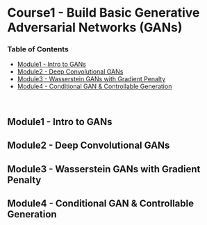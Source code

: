 # Course1 - Build Basic Generative Adversarial Networks (GANs)

### Table of Contents

  - [Module1 - Intro to GANs](https://github.com/jmcheon/generative_adversarial_networks_specialization/tree/main/Course1/Module1)
  - [Module2 - Deep Convolutional GANs](https://github.com/jmcheon/generative_adversarial_networks_specialization/tree/main/Course1/Module2)
  - [Module3 - Wasserstein GANs with Gradient Penalty](https://github.com/jmcheon/generative_adversarial_networks_specialization/tree/main/Course1/Module3)
  - [Module4 - Conditional GAN & Controllable Generation](https://github.com/jmcheon/generative_adversarial_networks_specialization/tree/main/Course1/Module4)

<br/>


## Module1 - Intro to GANs

## Module2 - Deep Convolutional GANs

## Module3 - Wasserstein GANs with Gradient Penalty

## Module4 - Conditional GAN & Controllable Generation